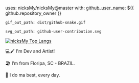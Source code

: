  uses: nicksMy/nicksMy@master
  with:
    github_user_name: ${{ github.repository_owner }}

    gif_out_path: dist/github-snake.gif

    svg_out_path: github-user-contribution.svg
    
[![nicksMy Top Langs](https://github-readme-stats.vercel.app/api/top-langs/?username=nicksMy&theme=dracula&layout=compact)](https://github.com/nicksMy/github-readme-stats)

:computer::paintbrush: I'm Dev and Artist!

:beach_umbrella: I’m from Floripa, SC - BRAZIL.

:maple_leaf: I do ma best, every day.
